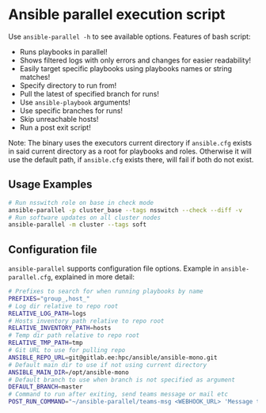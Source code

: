 # Ansible parallel execution script

Use `ansible-parallel -h` to see available options. Features of bash script:

- Runs playbooks in parallel!
- Shows filtered logs with only errors and changes for easier readability!
- Easily target specific playbooks using playbooks names or string matches!
- Specify directory to run from!
- Pull the latest of specified branch for runs!
- Use `ansible-playbook` arguments!
- Use specific branches for runs!
- Skip unreachable hosts!
- Run a post exit script!

Note: The binary uses the executors current directory if `ansible.cfg` exists in said current directory as a root for playbooks and roles. Otherwise it will use the default path, if `ansible.cfg` exists there, will fail if both do not exist.

## Usage Examples

```bash
# Run nsswitch role on base in check mode
ansible-parallel -p cluster_base --tags nsswitch --check --diff -v
# Run software updates on all cluster nodes
ansible-parallel -m cluster --tags soft
```

## Configuration file

`ansible-parallel` supports configuration file options. Example in `ansible-parallel.cfg`, explained in more detail:

```bash
# Prefixes to search for when running playbooks by name
PREFIXES="group_,host_"
# Log dir relative to repo root
RELATIVE_LOG_PATH=logs
# Hosts inventory path relative to repo root
RELATIVE_INVENTORY_PATH=hosts
# Temp dir path relative to repo root
RELATIVE_TMP_PATH=tmp
# Git URL to use for pulling repo
ANSIBLE_REPO_URL=git@gitlab.ee:hpc/ansible/ansible-mono.git
# Default main dir to use if not using current directory
ANSIBLE_MAIN_DIR=/opt/ansible-mono
# Default branch to use when branch is not specified as argument
DEFAULT_BRANCH=master
# Command to run after exiting, send teams message or mail etc
POST_RUN_COMMAND="~/ansible-parallel/teams-msg <WEBHOOK_URL> 'Message title for ansible run' 000000 \$output_path"
```
